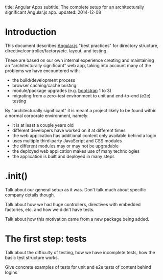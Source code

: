 title: Angular Apps
subtitle: The complete setup for an architecturally significant Angular.js app.
updated: 2014-12-08


# Introduction

This document describes [Angular.js](http://angularjs.org) "best practices"
for directory structure, directive/controller/factory/etc. layout, and testing.

These are based on our own internal experience creating and maintaining an
"architecturally significant" web app, taking into account many of the problems
we have encountered with:

* the build/development process
* browser caching/cache busting
* module/package upgrades (e.g. [bootstrap](http://getbootstrap.com) 1 to 3)
* migrating from a zero-test environment to unit and end-to-end (e2e) testing

By "architecturally significant" it is meant a project likely to be found within
a normal corporate environment, namely:

* it is at least a couple years old
* different developers have worked on it at different times
* the web application has additional content only available behind a login
* uses multiple third-party JavaScript and CSS modules
* the different modules may or may not be upgradable
* the deployed web application makes use of many technologies
* the application is built and deployed in many steps

# .init()

Talk about our general setup as it was. Don't talk much about specific company details though.

Talk about how we had huge controllers, directives with embedded factories, etc. and how
we didn't have tests.

Talk about how this motivation came from a new package being added.

# The first step: tests

Talk about the difficulty of testing, how we have incomplete tests, how the basic
test structure works.

Give concrete examples of tests for unit and e2e tests of content behind logins.

